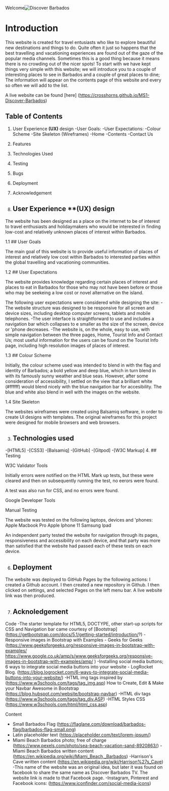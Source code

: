 Welcome![Discover Barbados](https://crosshorns.github.io/MS1-Discover-Barbados)

# Introduction
This website is created for travel entusiasts who like to explore beautiful new destinations and things to do. Quite often it just so happens that the best travelling and vacationing experiences are found out of the gaze of the popular media channels. Sometimes this is a good thing because it means there is no crowding out of the nicer spots! To start with we have kept things very simple with this website; we will introduce you to a couple of interesting places to see in Barbados and a couple of great places to dine; The information will appear on the contents page of this website and every so often we will add to the list.

A live website can be found [here] (https://crosshorns.github.io/MS1-Discover-Barbados)

## Table of Contents
1. User Experience **(UX)** design
-User Goals:
-User Expectations:
-Colour Scheme
-Site Skeleton (Wireframes)
  -Home
  -Contents
  -Contact Us
2. Features
3. Technologies Used
4. Testing
5. Bugs
6. Deployment
7. Acknowledgement  

1. ## User Experience **(UX) design

The website has been designed as a place on the internet to be of interest to travel enthusiasts and holidaymakers who would be interested in finding low-cost and relatively unknown places of interest within Barbados.

1.1 ## User Goals

The main goal of this website is to provide useful information of places of interest and relatively low cost within Barbados to interested parties within the global travelling and vacationing communities.

1.2 ## User Expectations

The website provides knowledge regarding certain places of interest and places to eat in Barbados for those who may not have been before or those who may be seekeing a low cost or novel alternative on the island.

The following user expectations were considered while designing the site:
-The website structure was designed to be responsive for all screen and device sizes, including desktop computer screens, tablets and mobile telephones.
-The user interface is straightforward to use and includes a navigation bar which collapses to e smaller as the size of the screen, device or 'phone decreases.
-The website is, on the whole, easy to use, with simple navigation between the three pages, Home, Tourist Info and Contact Us; most useful information for the users can be found on the Tourist Info page, including high resolution images of places of interest. 

1.3 ## Colour Scheme

Initially, the colour scheme used was intended to blend in with the flag and identity of Barbados; a bold yellow and deep blue, which in turn blend in with its famously sunny weather and blue seas. However, after some consideration of accessibility, I settled on the view that a brilliant white (#ffffff) would blend nicely with the blue navigation bar for accesibility. The blue and white also blend in well with the images on the website.

1.4 Site Skeleton

The websites wireframes were created using Balsamiq software, in order to create UI designs with templates. The original wireframes for this project were designed for mobile browsers and web browsers.

3. ## Technologies used

-[HTML5]
-[CSS3]
-[Balsamiq]
-[GitHub]
-[Gitpod]
-[W3C Markup]
4. ## Testing

W3C Validator Tools

Initially errors were notified on the HTML Mark up tests, but these were cleared and then on subsequently running the test, no eerors were found.

A test was also run for CSS, and no errors were found.

Google Developer Tools

Manual Testing

The website was tested on the following laptops, devices and 'phones:
Apple Macbook Pro
Apple Iphone 11
Samsung
Ipad

An independent party tested the website for navigation through its pages, responsiveness and accessibility on each device, and that party was more than satisfied that the website had passed each of these tests on each device.

6. ## Deployment

The website was deployed to GitHub Pages by the following actions:
I created a Github account. I then created a new repository in Github. I then clicked on settings, and selected Pages on the left menu bar. A live website link was then produced.

7. ## Acknoledgement

Code
-The starter template for HTML5, DOCTYPE, other start-up scripts for CSS and Navigation bar came courtesy of [Bootstrap] (https://getbootstrap.com/docs/5.1/getting-started/introduction/?)
-Responsive images in Bootstrap with Examples - Geeks for Geeks (https://www.geeksforgeeks.org/responsive-images-in-bootstrap-with-examples/
https://www.google.co.uk/amp/s/www.geeksforgeeks.org/responsive-images-in-bootstrap-with-examples/amp/
)
-Installing social media buttons; 6 ways to integrate social media buttons into your website - LogRocket Blog. (https://blog.logrocket.com/6-ways-to-integrate-social-media-buttons-into-your-website/)
-HTML img tags inspired by (https://www.w3schools.com/tags/tag_img.asp)
How to Create, Edit & Make your Navbar Awesome in Bootstrap 
(https://blog.hubspot.com/website/bootstrap-navbar)
-HTML div tags (https://www.w3schools.com/tags/tag_div.ASP)
-HTML Styles CSS (https://www.w3schools.com/html/html_css.asp)

Content
- Small Barbados Flag (https://flaglane.com/download/barbados-flag/barbados-flag-small.png)
- Latin placeholder text (https://placeholder.com/text/lorem-ipsum/)
- Miami Beach Barbados photo; free of charge (https://www.pexels.com/photo/sea-beach-vacation-sand-8920863/)
-Miami Beach Barbados written content (https://en.wikipedia.org/wiki/Miami_Beach,_Barbados)
-Harrison's Cave written content (https://en.wikipedia.org/wiki/Harrison%27s_Cave)
-This name of the website was an original idea, but later it was found on facebook to share the same name as Discover Barbados TV. The website link is made to that Facebook page.
-Instagram, Pinterest and Facebook icons: (https://www.iconfinder.com/social-media-icons)
